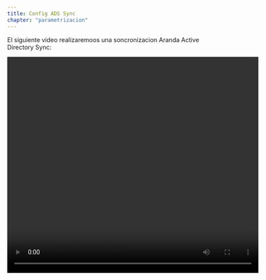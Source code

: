 ```yaml
---
title: Config ADS Sync
chapter: "parametrizacion"
---
```


El siguiente video realizaremoos una soncronizacion Aranda Active Directory Sync:

<video width="580" height="500" controls> <source src="*" type="video/mp4"> Your browser does not support the video tag. </video>
